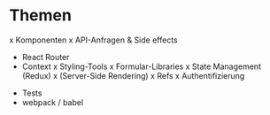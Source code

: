 # Themen

x Komponenten
x API-Anfragen & Side effects
+ React Router
+ Context
x Styling-Tools
x Formular-Libraries
x State Management (Redux)
x (Server-Side Rendering)
x Refs
x Authentifizierung
- Tests
- webpack / babel
